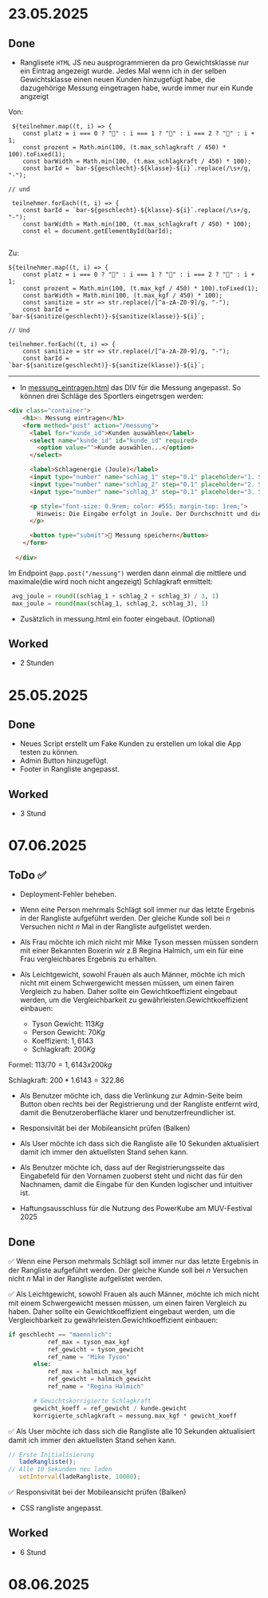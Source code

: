 # 23.05.2025

## Done
- Ranglisete `HTML` JS neu ausprogrammieren da pro Gewichtsklasse nur ein Eintrag angezeigt wurde. Jedes Mal wenn ich in der selben Gewichtsklasse einen neuen Kunden hinzugefügt habe, die dazugehörige Messung eingetragen habe, wurde immer nur ein Kunde angzeigt

Von:

````JS
 ${teilnehmer.map((t, i) => {
    const platz = i === 0 ? "🥇" : i === 1 ? "🥈" : i === 2 ? "🥉" : i + 1;
    const prozent = Math.min(100, (t.max_schlagkraft / 450) * 100).toFixed(1);
    const barWidth = Math.min(100, (t.max_schlagkraft / 450) * 100);
    const barId = `bar-${geschlecht}-${klasse}-${i}`.replace(/\s+/g, "-");

// und

 teilnehmer.forEach((t, i) => {
    const barId = `bar-${geschlecht}-${klasse}-${i}`.replace(/\s+/g, "-");
    const barWidth = Math.min(100, (t.max_schlagkraft / 450) * 100);
    const el = document.getElementById(barId);


````

Zu:


````JS
${teilnehmer.map((t, i) => {
    const platz = i === 0 ? "🥇" : i === 1 ? "🥈" : i === 2 ? "🥉" : i + 1;
    const prozent = Math.min(100, (t.max_kgf / 450) * 100).toFixed(1);
    const barWidth = Math.min(100, (t.max_kgf / 450) * 100);
    const sanitize = str => str.replace(/[^a-zA-Z0-9]/g, "-");
    const barId = `bar-${sanitize(geschlecht)}-${sanitize(klasse)}-${i}`;

// Und

teilnehmer.forEach((t, i) => {
    const sanitize = str => str.replace(/[^a-zA-Z0-9]/g, "-");
    const barId = `bar-${sanitize(geschlecht)}-${sanitize(klasse)}-${i}`;

````

---

- In [messung_eintragen.html](/static/messung_eintragen.html) das DIV für die Messung angepasst. So können drei Schläge des Sportlers 
eingetrsgen werden:

````html
<div class="container">
    <h1>💥 Messung eintragen</h1>
    <form method="post" action="/messung">
      <label for="kunde_id">Kunden auswählen</label>
      <select name="kunde_id" id="kunde_id" required>
        <option value="">Kunde auswählen...</option>
      </select>

      <label>Schlagenergie (Joule)</label>
      <input type="number" name="schlag_1" step="0.1" placeholder="1. Schlag (z. B. 300.0)" required>
      <input type="number" name="schlag_2" step="0.1" placeholder="2. Schlag (z. B. 280.0)" required>
      <input type="number" name="schlag_3" step="0.1" placeholder="3. Schlag (z. B. 290.0)" required>

      <p style="font-size: 0.9rem; color: #555; margin-top: 1rem;">
        Hinweis: Die Eingabe erfolgt in Joule. Der Durchschnitt und die Schlagkraft in Kilogramm-Kraft (kgf) werden automatisch berechnet und gespeichert.
      </p>

      <button type="submit">💾 Messung speichern</button>
    </form>
    
  </div>
````
Im Endpoint `@app.post("/messung")` werden dann einmal die mittlere und maximale(die wird noch nicht angezeigt) Schlagkraft ermittelt:

````python
 avg_joule = round((schlag_1 + schlag_2 + schlag_3) / 3, 1)
 max_joule = round(max(schlag_1, schlag_2, schlag_3), 1)
````




- Zusätzlich in messung.html ein footer eingebaut. (Optional)


## Worked
- 2 Stunden

# 25.05.2025

## Done

- Neues Script erstellt um Fake Kunden zu erstellen um lokal die App testen zu können.
- Admin Button hinzugefügt.
- Footer in Rangliste angepasst.

## Worked
- 3 Stund

# 07.06.2025

## ToDo  ✅

- Deployment-Fehler beheben.
- Wenn eine Person mehrmals Schlägt soll immer nur das letzte Ergebnis in der Rangliste aufgeführt werden. Der gleiche Kunde soll bei $n$ Versuchen nicht $n$ Mal
in der Rangliste aufgelistet werden.
-  Als Frau möchte ich mich nicht mir Mike Tyson messen müssen sondern mit einer Bekannten Boxerin wir z.B Regina Halmich, um ein für eine Frau vergleichbares Ergebnis zu erhalten.

- Als Leichtgewicht, sowohl Frauen als auch Männer, möchte ich mich nicht mit einem Schwergewicht messen müssen, um einen fairen Vergleich zu haben. Daher sollte ein Gewichtkoeffizient eingebaut werden, um die Vergleichbarkeit zu gewährleisten.Gewichtkoeffizient einbauen:

  - Tyson Gewicht: $113Kg$
  - Person Gewicht: $70Kg$
  - Koeffizient: $1,6143$
  - Schlagkraft: $200Kg$

Formel: $113/70=1,6143x200kg$

Schlagkraft: $200*1.6143=322.86$

- Als Benutzer möchte ich, dass die Verlinkung zur Admin-Seite beim Button oben rechts bei der Registrierung und der Rangliste entfernt wird, damit die Benutzeroberfläche klarer und benutzerfreundlicher ist.

- Responsivität bei der Mobileansicht prüfen (Balken)

- Als User möchte ich dass sich die Rangliste alle 10 Sekunden aktualisiert damit ich immer den aktuellsten Stand sehen kann.

- Als Benutzer möchte ich, dass auf der Registrierungsseite das Eingabefeld für den Vornamen zuoberst steht und nicht das für den Nachnamen, damit die Eingabe für den Kunden logischer und intuitiver ist.

- Haftungsausschluss für die Nutzung des PowerKube am MUV-Festival 2025


## Done

✅ Wenn eine Person mehrmals Schlägt soll immer nur das letzte Ergebnis in der Rangliste aufgeführt werden. Der gleiche Kunde soll bei $n$ Versuchen nicht $n$ Mal
in der Rangliste aufgelistet werden.

✅ Als Leichtgewicht, sowohl Frauen als auch Männer, möchte ich mich nicht mit einem Schwergewicht messen müssen, um einen fairen Vergleich zu haben. Daher sollte ein Gewichtkoeffizient eingebaut werden, um die Vergleichbarkeit zu gewährleisten.Gewichtkoeffizient einbauen:
 
 ```python
 if geschlecht == "maennlich":
            ref_max = tyson_max_kgf
            ref_gewicht = tyson_gewicht
            ref_name = "Mike Tyson"
        else:
            ref_max = halmich_max_kgf
            ref_gewicht = halmich_gewicht
            ref_name = "Regina Halmich"

        # Gewichtskorrigierte Schlagkraft
        gewicht_koeff = ref_gewicht / kunde.gewicht
        korrigierte_schlagkraft = messung.max_kgf * gewicht_koeff
 ```

✅ Als User möchte ich dass sich die Rangliste alle 10 Sekunden aktualisiert damit ich immer den aktuellsten Stand sehen kann.

 ```javascript
// Erste Initialisierung
    ladeRangliste();
// Alle 10 Sekunden neu laden
    setInterval(ladeRangliste, 10000);
 ```

 ✅ Responsivität bei der Mobileansicht prüfen (Balken)
 - CSS rangliste angepasst.

 ## Worked
- 6 Stund


# 08.06.2025






